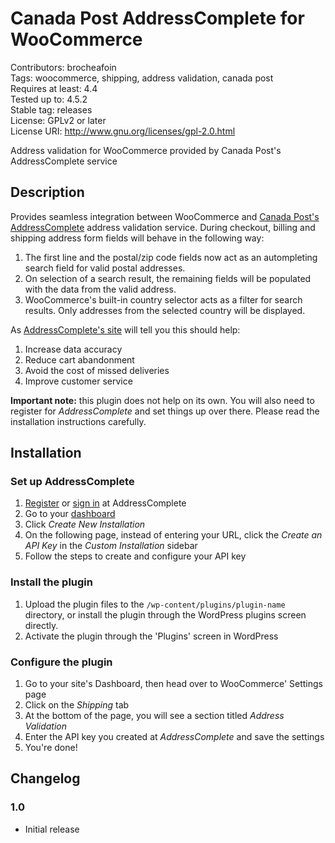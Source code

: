 # Canada Post AddressComplete for WooCommerce #
Contributors: brocheafoin  
Tags: woocommerce, shipping, address validation, canada post  
Requires at least: 4.4  
Tested up to: 4.5.2  
Stable tag: releases  
License: GPLv2 or later  
License URI: http://www.gnu.org/licenses/gpl-2.0.html  

Address validation for WooCommerce provided by Canada Post's AddressComplete service

## Description ##

Provides seamless integration between WooCommerce and [Canada Post's AddressComplete](https://www.canadapost.ca/pca/) address validation service. During checkout, billing and shipping address form fields will behave in the following way:
1. The first line and the postal/zip code fields now act as an autompleting search field for valid postal addresses.
1. On selection of a search result, the remaining fields will be populated with the data from the valid address.
1. WooCommerce's built-in country selector acts as a filter for search results. Only addresses from the selected country will be displayed.

As [AddressComplete's site](https://www.canadapost.ca/pca/) will tell you this should help:
1. Increase data accuracy
1. Reduce cart abandonment
1. Avoid the cost of missed deliveries
1. Improve customer service

**Important note:** this plugin does not help on its own. You will also need to register for *AddressComplete* and set things up over there. Please read the installation instructions carefully.

## Installation ##

### Set up AddressComplete ###
1. [Register](https://www.canadapost.ca/pca/register/) or [sign in](https://www.canadapost.ca/pca/login/) at AddressComplete
1. Go to your [dashboard](https://www.canadapost.ca/pca/Account/)
1. Click *Create New Installation*
1. On the following page, instead of entering your URL, click the *Create an API Key* in the *Custom Installation* sidebar
1. Follow the steps to create and configure your API key

### Install the plugin ###
1. Upload the plugin files to the `/wp-content/plugins/plugin-name` directory, or install the plugin through the WordPress plugins screen directly.
1. Activate the plugin through the 'Plugins' screen in WordPress

### Configure the plugin ###
1. Go to your site's Dashboard, then head over to WooCommerce' Settings page
1. Click on the *Shipping* tab
1. At the bottom of the page, you will see a section titled *Address Validation*
1. Enter the API key you created at *AddressComplete* and save the settings
1. You're done!

## Changelog ##

### 1.0 ###
* Initial release
